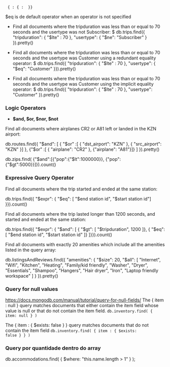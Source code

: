 <code> { <field>: { <operator>: <value> }} </code>

$eq is de default operator when an operator is not specified

* Find all documents where the tripduration was less than or equal to 70 seconds and the usertype was not Subscriber:
$ db.trips.find({ "tripduration": { "$lte" : 70 }, "usertype": { "$ne": "Subscriber" } }).pretty()
                
* Find all documents where the tripduration was less than or equal to 70 seconds and the usertype was Customer using a redundant equality operator:
$ db.trips.find({ "tripduration": { "$lte" : 70 }, "usertype": { "$eq": "Customer" }}).pretty()

* Find all documents where the tripduration was less than or equal to 70 seconds and the usertype was Customer using the implicit equality operator:
$ db.trips.find({ "tripduration": { "$lte" : 70 }, "usertype": "Customer" }).pretty()


### Logic Operators

* **$and, $or, $nor, $not**

Find all documents where airplanes CR2 or A81 left or landed in the KZN airport:

db.routes.find({ "$and": [ { "$or" :[ { "dst_airport": "KZN" }, { "src_airport": "KZN" }] }, {"$or" :[ { "airplane": "CR2" }, {"airplane": "A81"}]} ] }).pretty()

db.zips.find( {"$and":[{"pop":{"$lt":1000000}}, {"pop":{"$gt":5000}}]}).count()

### Expressive Query Operator

Find all documents where the trip started and ended at the same station:

db.trips.find({ "$expr": { "$eq": [ "$end station id", "$start station id"] }}).count()

Find all documents where the trip lasted longer than 1200 seconds, and started and ended at the same station:

db.trips.find({ "$expr": { "$and": [ { "$gt": [ "$tripduration", 1200 ]},
                         { "$eq": [ "$end station id", "$start station id" ]}
                       ]}}).count()
                       
                       
Find all documents with exactly 20 amenities which include all the amenities listed in the query array:

db.listingsAndReviews.find({ "amenities": {
                                  "$size": 20,
                                  "$all": [ "Internet", "Wifi",  "Kitchen",
                                           "Heating", "Family/kid friendly",
                                           "Washer", "Dryer", "Essentials",
                                           "Shampoo", "Hangers",
                                           "Hair dryer", "Iron",
                                           "Laptop friendly workspace" ]
                                         }
                            }).pretty()                       

### Query for null values
https://docs.mongodb.com/manual/tutorial/query-for-null-fields/
The { item : null } query matches documents that either contain the item field whose value is null or that do not contain the item field.
<code>db.inventory.find( { item: null } )</code>

The { item : { $exists: false } } query matches documents that do not contain the item field
<code>db.inventory.find( { item : { $exists: false } } )</code>
  
  
### Query por quantidade dentro do array
db.accommodations.find( { $where: "this.name.length > 1" } );

  

